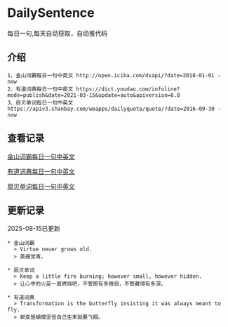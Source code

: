 # DailySentence

每日一句,每天自动获取，自动推代码

## 介绍

```
1、金山词霸每日一句中英文 http://open.iciba.com/dsapi/?date=2018-01-01 - now
2、有道词典每日一句中英文 https://dict.youdao.com/infoline?mode=publish&date=2021-03-15&update=auto&apiversion=6.0
3、扇贝单词每日一句中英文 https://apiv3.shanbay.com/weapps/dailyquote/quote/?date=2016-09-30 - now
```

## 查看记录

[金山词霸每日一句中英文](./data/iciba/)

[有道词典每日一句中英文](./data/youdao/)

[扇贝单词每日一句中英文](./data/shanbay/)

## 更新记录
2025-08-15已更新 
```
* 金山词霸
  > Virtue never grows old.
  > 美德常青。

* 扇贝单词
  > Keep a little fire burning; however small, however hidden.
  > 让心中的火苗一直燃烧吧，不管那有多微弱，不管藏得有多深。

* 有道词典
  > Transformation is the butterfly insisting it was always meant to fly.
  > 蜕变是蝴蝶坚信自己生来就要飞翔。

```
